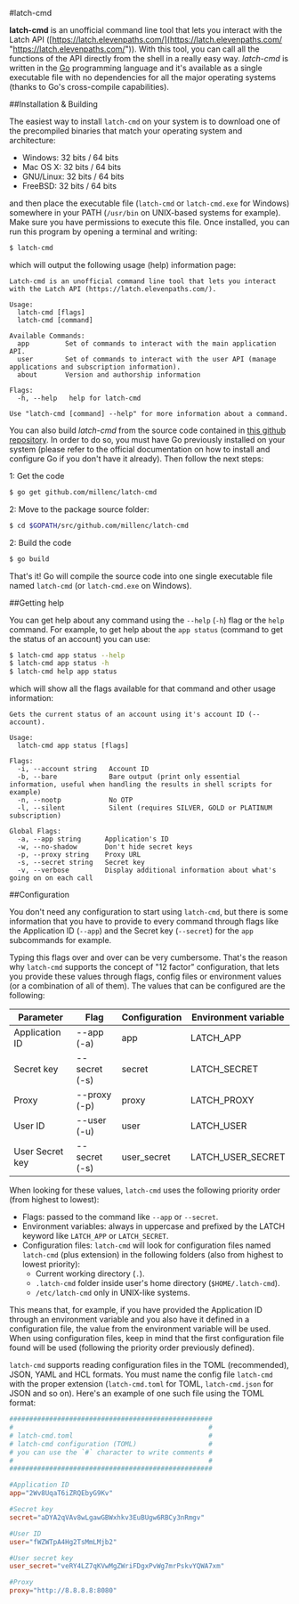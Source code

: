 #latch-cmd

**latch-cmd** is an unofficial command line tool that lets you interact with the Latch API ([https://latch.elevenpaths.com/](https://latch.elevenpaths.com/ "https://latch.elevenpaths.com/")). With this tool, you can call all the functions of the API directly from the shell in a really easy way. *latch-cmd* is written in the [Go](https://golang.org/) programming language and it's available as a single executable file with no dependencies for all the major operating systems (thanks to Go's cross-compile capabilities).

##Installation & Building

The easiest way to install `latch-cmd` on your system is to download one of the precompiled binaries that match your operating system and architecture:

* Windows: 32 bits / 64 bits
* Mac OS X: 32 bits / 64 bits
* GNU/Linux: 32 bits / 64 bits
* FreeBSD: 32 bits / 64 bits

and then place the executable file (`latch-cmd` or `latch-cmd.exe` for Windows) somewhere in your PATH (`/usr/bin` on UNIX-based systems for example). Make sure you have permissions to execute this file. Once installed, you can run this program by opening a terminal and writing:

```bash
$ latch-cmd
```

which will output the following usage (help) information page:

```
Latch-cmd is an unofficial command line tool that lets you interact with the Latch API (https://latch.elevenpaths.com/).

Usage:
  latch-cmd [flags]
  latch-cmd [command]

Available Commands:
  app         Set of commands to interact with the main application API.
  user        Set of commands to interact with the user API (manage applications and subscription information).
  about       Version and authorship information

Flags:
  -h, --help   help for latch-cmd

Use "latch-cmd [command] --help" for more information about a command.
```

You can also build *latch-cmd* from the source code contained in [this github repository](https://github.com/millenc/latch-cmd "this repository"). In order to do so, you must have Go previously installed on your system (please refer to the official documentation on how to install and configure Go if you don't have it already). Then follow the next steps:

1: Get the code

``` bash
$ go get github.com/millenc/latch-cmd 
```
2: Move to the package source folder:

``` bash
$ cd $GOPATH/src/github.com/millenc/latch-cmd
```

2: Build the code

``` bash
$ go build
```
That's it! Go will compile the source code into one single executable file named `latch-cmd` (or `latch-cmd.exe` on Windows).

##Getting help

You can get help about any command using the `--help` (`-h`) flag or the `help` command. For example, to get help about the `app status` (command to get the status of an account) you can use:

```bash
$ latch-cmd app status --help
$ latch-cmd app status -h
$ latch-cmd help app status
```
which will show all the flags available for that command and other usage information:

```
Gets the current status of an account using it's account ID (--account).

Usage:
  latch-cmd app status [flags]

Flags:
  -i, --account string   Account ID
  -b, --bare             Bare output (print only essential information, useful when handling the results in shell scripts for example)
  -n, --nootp            No OTP
  -l, --silent           Silent (requires SILVER, GOLD or PLATINUM subscription)

Global Flags:
  -a, --app string      Application's ID
  -w, --no-shadow       Don't hide secret keys
  -p, --proxy string    Proxy URL
  -s, --secret string   Secret key
  -v, --verbose         Display additional information about what's going on on each call
```

##Configuration

You don't need any configuration to start using `latch-cmd`, but there is some information that you have to provide to every command through flags like the Application ID (`--app`) and the Secret key (`--secret`) for the `app` subcommands for example. 

Typing this flags over and over can be very cumbersome. That's the reason why `latch-cmd` supports the concept of "12 factor" configuration, that lets you provide these values through flags, config files or environment values (or a combination of all of them). The values that can be configured are the following:

| Parameter  	  | Flag 			| Configuration		| Environment variable		|
| --------------- | --------------- | ----------------- | ------------------------- |
| Application ID  | --app (-a)		| app				| LATCH_APP					|
| Secret key	  | --secret (-s)   | secret			| LATCH_SECRET				|
| Proxy			  | --proxy (-p)    | proxy				| LATCH_PROXY				|
| User ID		  | --user (-u)		| user				| LATCH_USER				|
| User Secret key | --secret (-s)	| user_secret		| LATCH_USER_SECRET			|

When looking for these values, `latch-cmd` uses the following priority order (from highest to lowest):

* Flags: passed to the command like `--app` or `--secret`.
* Environment variables: always in uppercase and prefixed by the LATCH keyword like `LATCH_APP` or `LATCH_SECRET`.
* Configuration files: `latch-cmd` will look for configuration files named `latch-cmd` (plus extension) in the following folders (also from highest to lowest priority):
	* Current working directory (`.`).
	* `.latch-cmd` folder inside user's home directory (`$HOME/.latch-cmd`).
	* `/etc/latch-cmd` only in UNIX-like systems.

This means that, for example, if you have provided the Application ID through an environment variable and you also have it defined in a configuration file, the value from the environment variable will be used. When using configuration files, keep in mind that the first configuration file found will be used (following the priority order previously defined).

`latch-cmd` supports reading configuration files in the TOML (recommended), JSON, YAML and HCL formats. You must name the config file `latch-cmd` with the proper extension (`latch-cmd.toml` for TOML, `latch-cmd.json` for JSON and so on). Here's an example of one such file using the TOML format:

```toml
###################################################
#												  #
# latch-cmd.toml								  #
# latch-cmd configuration (TOML)				  #
# you can use the `#` character to write comments #
#												  #
###################################################

#Application ID
app="2Wv8UqaT6iZRQEbyG9Kv"

#Secret key
secret="aDYA2qVAv8wLgawGBWxhkv3EuBUgw6RBCy3nRmgv"

#User ID
user="fWZWTpA4Hg2TsMmLMjb2"

#User secret key
user_secret="veRY4LZ7qKVwMgZWriFDgxPvWg7mrPskvYQWA7xm"

#Proxy
proxy="http://8.8.8.8:8080"
```

